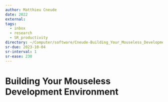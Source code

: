 ```yaml
---
author: Matthieu Cneude
date: 2022
external: 
tags:
  - inbox
  - research
  - SR_productivity
directory: ~/Computer/software/Cneude-Building_Your_Mouseless_Development_Environment/
sr-due: 2023-10-04
sr-interval: 1
sr-ease: 230
---
```


# Building Your Mouseless Development Environment


